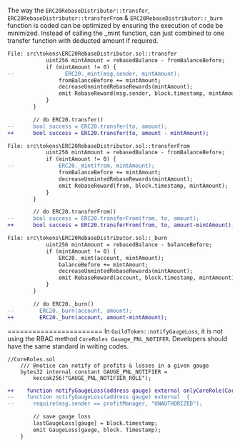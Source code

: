 The way the `ERC20RebaseDistributor::transfer`, `ERC20RebaseDistributor::transferFrom` & `ERC20RebaseDistributor::_burn` function is coded can be optimized by ensuring the execution of code be minimized. Instead of calling the _mint function, can just combined to one transfer function with deducted amount if required.
```diff 
File: src\tokens\ERC20RebaseDistributor.sol::transfer
            uint256 mintAmount = rebasedBalance - fromBalanceBefore;
            if (mintAmount != 0) {
--                ERC20._mint(msg.sender, mintAmount);
                fromBalanceBefore += mintAmount;
                decreaseUnmintedRebaseRewards(mintAmount);
                emit RebaseReward(msg.sender, block.timestamp, mintAmount);
            }
        }

        // do ERC20.transfer()
--      bool success = ERC20.transfer(to, amount);
++      bool success = ERC20.transfer(to, amount - mintAmount);
```
```diff
File: src\tokens\ERC20RebaseDistributor.sol::transferFrom
            uint256 mintAmount = rebasedBalance - fromBalanceBefore;
            if (mintAmount != 0) {
--              ERC20._mint(from, mintAmount);
                fromBalanceBefore += mintAmount;
                decreaseUnmintedRebaseRewards(mintAmount);
                emit RebaseReward(from, block.timestamp, mintAmount);
            }
        }

        // do ERC20.transferFrom()
--      bool success = ERC20.transferFrom(from, to, amount);
++      bool success = ERC20.transferFrom(from, to, amount-mintAmount);

```
```diff
File: src\tokens\ERC20RebaseDistributor.sol::_burn
            uint256 mintAmount = rebasedBalance - balanceBefore;
            if (mintAmount != 0) {
                ERC20._mint(account, mintAmount);
                balanceBefore += mintAmount;
                decreaseUnmintedRebaseRewards(mintAmount);
                emit RebaseReward(account, block.timestamp, mintAmount);
            }
        }

        // do ERC20._burn()
--        ERC20._burn(account, amount);
++        ERC20._burn(account, amount-mintAmount);

```

=======================
In `GuildToken::notifyGaugeLoss`, it is not using the RBAC method `CoreRoles Gauage_PNL_NOTIFER`. Developers should have the same standard in writing codes.
```
//CoreRoles.sol
    /// @notice can notify of profits & losses in a given gauge
    bytes32 internal constant GAUGE_PNL_NOTIFIER =
        keccak256("GAUGE_PNL_NOTIFIER_ROLE");
```

```diff
++    function notifyGaugeLoss(address gauge) external onlyCoreRole(CoreRoles.GAUGE_PNL_NOTIFIER){
--    function notifyGaugeLoss(address gauge) external  {
--      require(msg.sender == profitManager, "UNAUTHORIZED");

        // save gauge loss
        lastGaugeLoss[gauge] = block.timestamp;
        emit GaugeLoss(gauge, block. Timestamp);
    }
```